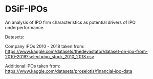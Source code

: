 # DSiF-IPOs
An analysis of IPO firm characteristics as potential drivers of IPO underperformance. 

Datasets:

Company IPOs 2010 - 2018 taken from:
https://www.kaggle.com/datasets/thedevastator/dataset-on-ipo-from-2010-2018?select=ipo_stock_2010_2018.csv

Additional IPOs taken from:
https://www.kaggle.com/datasets/proselotis/financial-ipo-data

